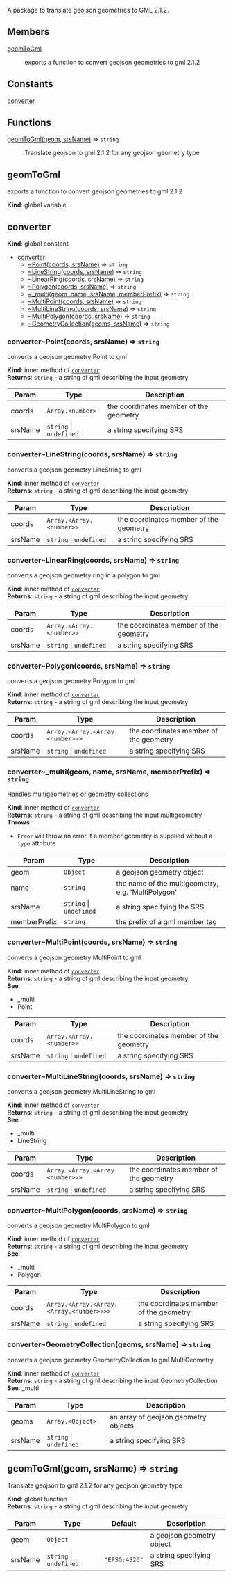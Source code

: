 A package to translate geojson geometries to GML 2.1.2.

## Members

<dl>
<dt><a href="#geomToGml">geomToGml</a></dt>
<dd><p>exports a function to convert geojson geometries to gml 2.1.2</p>
</dd>
</dl>

## Constants

<dl>
<dt><a href="#converter">converter</a></dt>
<dd></dd>
</dl>

## Functions

<dl>
<dt><a href="#geomToGml">geomToGml(geom, srsName)</a> ⇒ <code>string</code></dt>
<dd><p>Translate geojson to gml 2.1.2 for any geojson geometry type</p>
</dd>
</dl>

<a name="geomToGml"></a>

## geomToGml
exports a function to convert geojson geometries to gml 2.1.2

**Kind**: global variable  
<a name="converter"></a>

## converter
**Kind**: global constant  

* [converter](#converter)
    * [~Point(coords, srsName)](#converter..Point) ⇒ <code>string</code>
    * [~LineString(coords, srsName)](#converter..LineString) ⇒ <code>string</code>
    * [~LinearRing(coords, srsName)](#converter..LinearRing) ⇒ <code>string</code>
    * [~Polygon(coords, srsName)](#converter..Polygon) ⇒ <code>string</code>
    * [~_multi(geom, name, srsName, memberPrefix)](#converter.._multi) ⇒ <code>string</code>
    * [~MultiPoint(coords, srsName)](#converter..MultiPoint) ⇒ <code>string</code>
    * [~MultiLineString(coords, srsName)](#converter..MultiLineString) ⇒ <code>string</code>
    * [~MultiPolygon(coords, srsName)](#converter..MultiPolygon) ⇒ <code>string</code>
    * [~GeometryCollection(geoms, srsName)](#converter..GeometryCollection) ⇒ <code>string</code>

<a name="converter..Point"></a>

### converter~Point(coords, srsName) ⇒ <code>string</code>
converts a geojson geometry Point to gml

**Kind**: inner method of [<code>converter</code>](#converter)  
**Returns**: <code>string</code> - a string of gml describing the input geometry  

| Param | Type | Description |
| --- | --- | --- |
| coords | <code>Array.&lt;number&gt;</code> | the coordinates member of the geometry |
| srsName | <code>string</code> \| <code>undefined</code> | a string specifying SRS |

<a name="converter..LineString"></a>

### converter~LineString(coords, srsName) ⇒ <code>string</code>
converts a geojson geometry LineString to gml

**Kind**: inner method of [<code>converter</code>](#converter)  
**Returns**: <code>string</code> - a string of gml describing the input geometry  

| Param | Type | Description |
| --- | --- | --- |
| coords | <code>Array.&lt;Array.&lt;number&gt;&gt;</code> | the coordinates member of the geometry |
| srsName | <code>string</code> \| <code>undefined</code> | a string specifying SRS |

<a name="converter..LinearRing"></a>

### converter~LinearRing(coords, srsName) ⇒ <code>string</code>
converts a geojson geometry ring in a polygon to gml

**Kind**: inner method of [<code>converter</code>](#converter)  
**Returns**: <code>string</code> - a string of gml describing the input geometry  

| Param | Type | Description |
| --- | --- | --- |
| coords | <code>Array.&lt;Array.&lt;number&gt;&gt;</code> | the coordinates member of the geometry |
| srsName | <code>string</code> \| <code>undefined</code> | a string specifying SRS |

<a name="converter..Polygon"></a>

### converter~Polygon(coords, srsName) ⇒ <code>string</code>
converts a geojson geometry Polygon to gml

**Kind**: inner method of [<code>converter</code>](#converter)  
**Returns**: <code>string</code> - a string of gml describing the input geometry  

| Param | Type | Description |
| --- | --- | --- |
| coords | <code>Array.&lt;Array.&lt;Array.&lt;number&gt;&gt;&gt;</code> | the coordinates member of the geometry |
| srsName | <code>string</code> \| <code>undefined</code> | a string specifying SRS |

<a name="converter.._multi"></a>

### converter~_multi(geom, name, srsName, memberPrefix) ⇒ <code>string</code>
Handles multigeometries or geometry collections

**Kind**: inner method of [<code>converter</code>](#converter)  
**Returns**: <code>string</code> - a string of gml describing the input multigeometry  
**Throws**:

- <code>Error</code> will throw an error if a member geometry is supplied without a `type` attribute


| Param | Type | Description |
| --- | --- | --- |
| geom | <code>Object</code> | a geojson geometry object |
| name | <code>string</code> | the name of the multigeometry, e.g. 'MultiPolygon' |
| srsName | <code>string</code> \| <code>undefined</code> | a string specifying the SRS |
| memberPrefix | <code>string</code> | the prefix of a gml member tag |

<a name="converter..MultiPoint"></a>

### converter~MultiPoint(coords, srsName) ⇒ <code>string</code>
converts a geojson geometry MultiPoint to gml

**Kind**: inner method of [<code>converter</code>](#converter)  
**Returns**: <code>string</code> - a string of gml describing the input geometry  
**See**

- _multi
- Point


| Param | Type | Description |
| --- | --- | --- |
| coords | <code>Array.&lt;Array.&lt;number&gt;&gt;</code> | the coordinates member of the geometry |
| srsName | <code>string</code> \| <code>undefined</code> | a string specifying SRS |

<a name="converter..MultiLineString"></a>

### converter~MultiLineString(coords, srsName) ⇒ <code>string</code>
converts a geojson geometry MultiLineString to gml

**Kind**: inner method of [<code>converter</code>](#converter)  
**Returns**: <code>string</code> - a string of gml describing the input geometry  
**See**

- _multi
- LineString


| Param | Type | Description |
| --- | --- | --- |
| coords | <code>Array.&lt;Array.&lt;Array.&lt;number&gt;&gt;&gt;</code> | the coordinates member of the geometry |
| srsName | <code>string</code> \| <code>undefined</code> | a string specifying SRS |

<a name="converter..MultiPolygon"></a>

### converter~MultiPolygon(coords, srsName) ⇒ <code>string</code>
converts a geojson geometry MultiPolygon to gml

**Kind**: inner method of [<code>converter</code>](#converter)  
**Returns**: <code>string</code> - a string of gml describing the input geometry  
**See**

- _multi
- Polygon


| Param | Type | Description |
| --- | --- | --- |
| coords | <code>Array.&lt;Array.&lt;Array.&lt;Array.&lt;number&gt;&gt;&gt;&gt;</code> | the coordinates member of the geometry |
| srsName | <code>string</code> \| <code>undefined</code> | a string specifying SRS |

<a name="converter..GeometryCollection"></a>

### converter~GeometryCollection(geoms, srsName) ⇒ <code>string</code>
converts a geojson geometry GeometryCollection to gml MultiGeometry

**Kind**: inner method of [<code>converter</code>](#converter)  
**Returns**: <code>string</code> - a string of gml describing the input GeometryCollection  
**See**: _multi  

| Param | Type | Description |
| --- | --- | --- |
| geoms | <code>Array.&lt;Object&gt;</code> | an array of geojson geometry objects |
| srsName | <code>string</code> \| <code>undefined</code> | a string specifying SRS |

<a name="geomToGml"></a>

## geomToGml(geom, srsName) ⇒ <code>string</code>
Translate geojson to gml 2.1.2 for any geojson geometry type

**Kind**: global function  
**Returns**: <code>string</code> - a string of gml describing the input geometry  

| Param | Type | Default | Description |
| --- | --- | --- | --- |
| geom | <code>Object</code> |  | a geojson geometry object |
| srsName | <code>string</code> \| <code>undefined</code> | <code>&quot;EPSG:4326&quot;</code> | a string specifying SRS |

